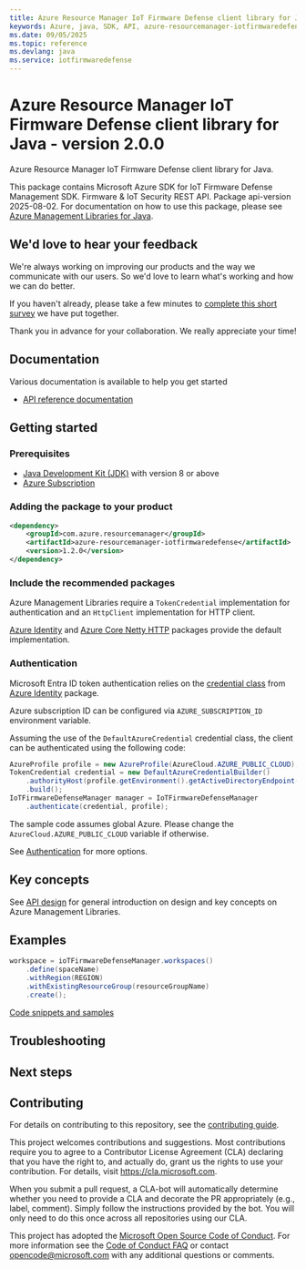 ```yaml
---
title: Azure Resource Manager IoT Firmware Defense client library for Java
keywords: Azure, java, SDK, API, azure-resourcemanager-iotfirmwaredefense, iotfirmwaredefense
ms.date: 09/05/2025
ms.topic: reference
ms.devlang: java
ms.service: iotfirmwaredefense
---
```

# Azure Resource Manager IoT Firmware Defense client library for Java - version 2.0.0 


Azure Resource Manager IoT Firmware Defense client library for Java.

This package contains Microsoft Azure SDK for IoT Firmware Defense Management SDK. Firmware & IoT Security REST API. Package api-version 2025-08-02. For documentation on how to use this package, please see [Azure Management Libraries for Java](https://aka.ms/azsdk/java/mgmt).

## We'd love to hear your feedback

We're always working on improving our products and the way we communicate with our users. So we'd love to learn what's working and how we can do better.

If you haven't already, please take a few minutes to [complete this short survey][survey] we have put together.

Thank you in advance for your collaboration. We really appreciate your time!

## Documentation

Various documentation is available to help you get started

- [API reference documentation][docs]

## Getting started

### Prerequisites

- [Java Development Kit (JDK)][jdk] with version 8 or above
- [Azure Subscription][azure_subscription]

### Adding the package to your product

[//]: # ({x-version-update-start;com.azure.resourcemanager:azure-resourcemanager-iotfirmwaredefense;current})
```xml
<dependency>
    <groupId>com.azure.resourcemanager</groupId>
    <artifactId>azure-resourcemanager-iotfirmwaredefense</artifactId>
    <version>1.2.0</version>
</dependency>
```
[//]: # ({x-version-update-end})

### Include the recommended packages

Azure Management Libraries require a `TokenCredential` implementation for authentication and an `HttpClient` implementation for HTTP client.

[Azure Identity][azure_identity] and [Azure Core Netty HTTP][azure_core_http_netty] packages provide the default implementation.

### Authentication

Microsoft Entra ID token authentication relies on the [credential class][azure_identity_credentials] from [Azure Identity][azure_identity] package.

Azure subscription ID can be configured via `AZURE_SUBSCRIPTION_ID` environment variable.

Assuming the use of the `DefaultAzureCredential` credential class, the client can be authenticated using the following code:

```java
AzureProfile profile = new AzureProfile(AzureCloud.AZURE_PUBLIC_CLOUD);
TokenCredential credential = new DefaultAzureCredentialBuilder()
    .authorityHost(profile.getEnvironment().getActiveDirectoryEndpoint())
    .build();
IoTFirmwareDefenseManager manager = IoTFirmwareDefenseManager
    .authenticate(credential, profile);
```

The sample code assumes global Azure. Please change the `AzureCloud.AZURE_PUBLIC_CLOUD` variable if otherwise.

See [Authentication][authenticate] for more options.

## Key concepts

See [API design][design] for general introduction on design and key concepts on Azure Management Libraries.

## Examples

```java
workspace = ioTFirmwareDefenseManager.workspaces()
    .define(spaceName)
    .withRegion(REGION)
    .withExistingResourceGroup(resourceGroupName)
    .create();
```
[Code snippets and samples](https://github.com/Azure/azure-sdk-for-java/blob/azure-resourcemanager-iotfirmwaredefense_2.0.0/sdk/iotfirmwaredefense/azure-resourcemanager-iotfirmwaredefense/SAMPLE.md)


## Troubleshooting

## Next steps

## Contributing

For details on contributing to this repository, see the [contributing guide][cg].

This project welcomes contributions and suggestions. Most contributions require you to agree to a Contributor License Agreement (CLA) declaring that you have the right to, and actually do, grant us the rights to use your contribution. For details, visit <https://cla.microsoft.com>.

When you submit a pull request, a CLA-bot will automatically determine whether you need to provide a CLA and decorate the PR appropriately (e.g., label, comment). Simply follow the instructions provided by the bot. You will only need to do this once across all repositories using our CLA.

This project has adopted the [Microsoft Open Source Code of Conduct][coc]. For more information see the [Code of Conduct FAQ][coc_faq] or contact <opencode@microsoft.com> with any additional questions or comments.

<!-- LINKS -->
[survey]: https://microsoft.qualtrics.com/jfe/form/SV_ehN0lIk2FKEBkwd?Q_CHL=DOCS
[docs]: https://azure.github.io/azure-sdk-for-java/
[jdk]: https://learn.microsoft.com/azure/developer/java/fundamentals/
[azure_subscription]: https://azure.microsoft.com/free/
[azure_identity]: https://github.com/Azure/azure-sdk-for-java/blob/azure-resourcemanager-iotfirmwaredefense_2.0.0/sdk/identity/azure-identity
[azure_identity_credentials]: https://github.com/Azure/azure-sdk-for-java/tree/azure-resourcemanager-iotfirmwaredefense_2.0.0/sdk/identity/azure-identity#credentials
[azure_core_http_netty]: https://github.com/Azure/azure-sdk-for-java/blob/azure-resourcemanager-iotfirmwaredefense_2.0.0/sdk/core/azure-core-http-netty
[authenticate]: https://github.com/Azure/azure-sdk-for-java/blob/azure-resourcemanager-iotfirmwaredefense_2.0.0/sdk/resourcemanager/docs/AUTH.md
[design]: https://github.com/Azure/azure-sdk-for-java/blob/azure-resourcemanager-iotfirmwaredefense_2.0.0/sdk/resourcemanager/docs/DESIGN.md
[cg]: https://github.com/Azure/azure-sdk-for-java/blob/azure-resourcemanager-iotfirmwaredefense_2.0.0/CONTRIBUTING.md
[coc]: https://opensource.microsoft.com/codeofconduct/
[coc_faq]: https://opensource.microsoft.com/codeofconduct/faq/

